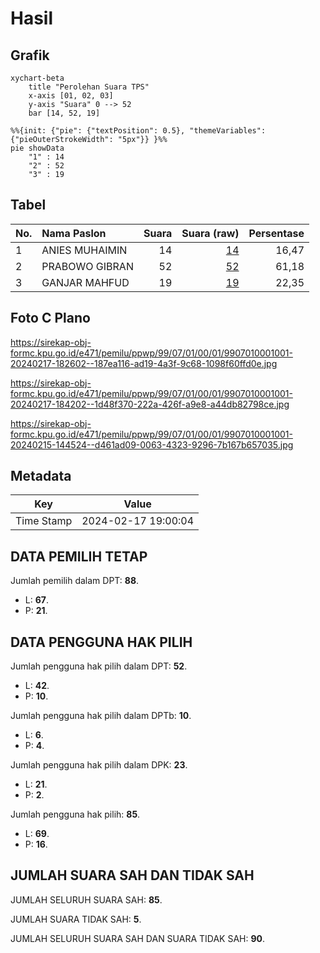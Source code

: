 # Hasil

## Grafik

```mermaid
xychart-beta
    title "Perolehan Suara TPS"
    x-axis [01, 02, 03]
    y-axis "Suara" 0 --> 52
    bar [14, 52, 19]
```

```mermaid
%%{init: {"pie": {"textPosition": 0.5}, "themeVariables": {"pieOuterStrokeWidth": "5px"}} }%%
pie showData
    "1" : 14
    "2" : 52
    "3" : 19
```

## Tabel

| No. | Nama Paslon    | Suara | Suara (raw) | Persentase |
|:--- |:-------------- | -----:| -----------:| ----------:|
| 1   | ANIES MUHAIMIN | 14    | [14][p-1]   | 16,47      |
| 2   | PRABOWO GIBRAN | 52    | [52][p-2]   | 61,18      |
| 3   | GANJAR MAHFUD  | 19    | [19][p-3]   | 22,35      |


[p-1]: https://github.com/gigit-pemilu/pemilu-2024-99-luar-negeri/blob/main/pilpres/hitung-suara/sub/99-luar-negeri/sub/07-antananarivo-madagaskar/sub/01-antananarivo-madagaskar/sub/0001-antananarivo-madagaskar/sub/001-tps/sub/paslon-1.txt
[p-2]: https://github.com/gigit-pemilu/pemilu-2024-99-luar-negeri/blob/main/pilpres/hitung-suara/sub/99-luar-negeri/sub/07-antananarivo-madagaskar/sub/01-antananarivo-madagaskar/sub/0001-antananarivo-madagaskar/sub/001-tps/sub/paslon-2.txt
[p-3]: https://github.com/gigit-pemilu/pemilu-2024-99-luar-negeri/blob/main/pilpres/hitung-suara/sub/99-luar-negeri/sub/07-antananarivo-madagaskar/sub/01-antananarivo-madagaskar/sub/0001-antananarivo-madagaskar/sub/001-tps/sub/paslon-3.txt

## Foto C Plano

https://sirekap-obj-formc.kpu.go.id/e471/pemilu/ppwp/99/07/01/00/01/9907010001001-20240217-182602--187ea116-ad19-4a3f-9c68-1098f60ffd0e.jpg

https://sirekap-obj-formc.kpu.go.id/e471/pemilu/ppwp/99/07/01/00/01/9907010001001-20240217-184202--1d48f370-222a-426f-a9e8-a44db82798ce.jpg

https://sirekap-obj-formc.kpu.go.id/e471/pemilu/ppwp/99/07/01/00/01/9907010001001-20240215-144524--d461ad09-0063-4323-9296-7b167b657035.jpg


## Metadata

| Key        | Value               |
| ---------- | ------------------- |
| Time Stamp | 2024-02-17 19:00:04 |


## DATA PEMILIH TETAP

Jumlah pemilih dalam DPT: **88**.
 * L: **67**.
 * P: **21**.

## DATA PENGGUNA HAK PILIH

Jumlah pengguna hak pilih dalam DPT: **52**.
 * L: **42**.
 * P: **10**.

Jumlah pengguna hak pilih dalam DPTb: **10**.
 * L: **6**.
 * P: **4**.

Jumlah pengguna hak pilih dalam DPK: **23**.
 * L: **21**.
 * P: **2**.

Jumlah pengguna hak pilih: **85**.
 * L: **69**.
 * P: **16**.

## JUMLAH SUARA SAH DAN TIDAK SAH

JUMLAH SELURUH SUARA SAH: **85**.

JUMLAH SUARA TIDAK SAH: **5**.

JUMLAH SELURUH SUARA SAH DAN SUARA TIDAK SAH: **90**.


